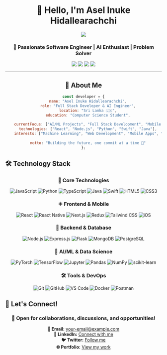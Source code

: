 <div align="center">

# 👋 Hello, I'm Asel Inuke Hidallearachchi

<div align="center">
  <img src="https://readme-typing-svg.herokuapp.com/?lines=Full+Stack+Developer;AI%2FML+Engineer;React+%26+Node.js+Developer;Mobile+App+Developer;Always+Learning+New+Technologies&center=true&width=380&height=45">
</div>

### 🚀 Passionate Software Engineer | AI Enthusiast | Problem Solver

<p align="center">
  <a href="mailto:your-email@example.com"><img src="https://img.shields.io/badge/Email-D14836?style=for-the-badge&logo=gmail&logoColor=white"/></a>
  <a href="https://linkedin.com/in/your-profile"><img src="https://img.shields.io/badge/LinkedIn-0077B5?style=for-the-badge&logo=linkedin&logoColor=white"/></a>
  <a href="https://twitter.com/your-handle"><img src="https://img.shields.io/badge/Twitter-1DA1F2?style=for-the-badge&logo=twitter&logoColor=white"/></a>
  <a href="https://your-portfolio.com"><img src="https://img.shields.io/badge/Portfolio-FF5722?style=for-the-badge&logo=todoist&logoColor=white"/></a>
</p>

---

## 🧠 About Me

```javascript
const developer = {
    name: "Asel Inuke Hidallearachchi",
    role: "Full Stack Developer & AI Engineer",
    location: "Sri Lanka 🇱🇰",
    education: "Computer Science Student",
    
    currentFocus: ["AI/ML Projects", "Full Stack Development", "Mobile Development"],
    technologies: ["React", "Node.js", "Python", "Swift", "Java"],
    interests: ["Machine Learning", "Web Development", "Mobile Apps", "Open Source"],
    
    motto: "Building the future, one commit at a time 🚀"
};
```

</div>

## 🛠️ Technology Stack

<div align="center">

### 🎯 Core Technologies
![JavaScript](https://img.shields.io/badge/-JavaScript-F7DF1E?style=flat-square&logo=javascript&logoColor=black)
![Python](https://img.shields.io/badge/-Python-3776AB?style=flat-square&logo=python&logoColor=white)
![TypeScript](https://img.shields.io/badge/-TypeScript-3178C6?style=flat-square&logo=typescript&logoColor=white)
![Java](https://img.shields.io/badge/-Java-007396?style=flat-square&logo=java&logoColor=white)
![Swift](https://img.shields.io/badge/-Swift-FA7343?style=flat-square&logo=swift&logoColor=white)
![HTML5](https://img.shields.io/badge/-HTML5-E34F26?style=flat-square&logo=html5&logoColor=white)
![CSS3](https://img.shields.io/badge/-CSS3-1572B6?style=flat-square&logo=css3&logoColor=white)

### ⚛️ Frontend & Mobile
![React](https://img.shields.io/badge/-React-61DAFB?style=flat-square&logo=react&logoColor=black)
![React Native](https://img.shields.io/badge/-React%20Native-61DAFB?style=flat-square&logo=react&logoColor=black)
![Next.js](https://img.shields.io/badge/-Next.js-000000?style=flat-square&logo=next.js&logoColor=white)
![Redux](https://img.shields.io/badge/-Redux-764ABC?style=flat-square&logo=redux&logoColor=white)
![Tailwind CSS](https://img.shields.io/badge/-Tailwind%20CSS-38B2AC?style=flat-square&logo=tailwind-css&logoColor=white)
![iOS](https://img.shields.io/badge/-iOS-000000?style=flat-square&logo=ios&logoColor=white)

### 🔧 Backend & Database
![Node.js](https://img.shields.io/badge/-Node.js-339933?style=flat-square&logo=node.js&logoColor=white)
![Express.js](https://img.shields.io/badge/-Express.js-000000?style=flat-square&logo=express&logoColor=white)
![Flask](https://img.shields.io/badge/-Flask-000000?style=flat-square&logo=flask&logoColor=white)
![MongoDB](https://img.shields.io/badge/-MongoDB-47A248?style=flat-square&logo=mongodb&logoColor=white)
![PostgreSQL](https://img.shields.io/badge/-PostgreSQL-336791?style=flat-square&logo=postgresql&logoColor=white)

### 🤖 AI/ML & Data Science
![PyTorch](https://img.shields.io/badge/-PyTorch-EE4C2C?style=flat-square&logo=pytorch&logoColor=white)
![TensorFlow](https://img.shields.io/badge/-TensorFlow-FF6F00?style=flat-square&logo=tensorflow&logoColor=white)
![Jupyter](https://img.shields.io/badge/-Jupyter-F37626?style=flat-square&logo=jupyter&logoColor=white)
![Pandas](https://img.shields.io/badge/-Pandas-150458?style=flat-square&logo=pandas&logoColor=white)
![NumPy](https://img.shields.io/badge/-NumPy-013243?style=flat-square&logo=numpy&logoColor=white)
![scikit-learn](https://img.shields.io/badge/-scikit%20learn-F7931E?style=flat-square&logo=scikit-learn&logoColor=white)

### 🛠️ Tools & DevOps
![Git](https://img.shields.io/badge/-Git-F05032?style=flat-square&logo=git&logoColor=white)
![GitHub](https://img.shields.io/badge/-GitHub-181717?style=flat-square&logo=github&logoColor=white)
![VS Code](https://img.shields.io/badge/-VS%20Code-007ACC?style=flat-square&logo=visual-studio-code&logoColor=white)
![Docker](https://img.shields.io/badge/-Docker-2496ED?style=flat-square&logo=docker&logoColor=white)
![Postman](https://img.shields.io/badge/-Postman-FF6C37?style=flat-square&logo=postman&logoColor=white)

</div>

## 💬 Let's Connect!

<div align="center">

### 🤝 Open for collaborations, discussions, and opportunities!

**📧 Email:** your-email@example.com  
**💼 LinkedIn:** [Connect with me](https://linkedin.com/in/your-profile)  
**🐦 Twitter:** [Follow me](https://twitter.com/your-handle)  
**🌐 Portfolio:** [View my work](https://your-portfolio.com)

</div>